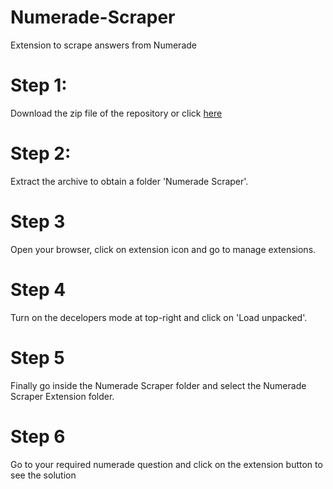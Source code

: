 # Numerade-Scraper
Extension to scrape answers from Numerade

# Step 1:
Download the zip file of the repository or click [here](https://github.com/wannasleepforlong/Numerade-Scraper/archive/refs/heads/main.zip)

# Step 2:
Extract the archive to obtain a folder 'Numerade Scraper'.

# Step 3
Open your browser, click on extension icon and go to manage extensions.

# Step 4
Turn on the decelopers mode at top-right and click on 'Load unpacked'.

# Step 5
Finally go inside the Numerade Scraper folder and select the Numerade Scraper Extension folder.

# Step 6
Go to your required numerade question and click on the extension button to see the solution
